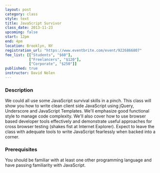 ```yaml
---
layout: post
category: class
style: text
title: JavaScript Survivor
class_date: 2013-11-23
upcoming: false
start: 12pm
end: 4pm
location: Brooklyn, NY
registration_url: "https://www.eventbrite.com/event/9226866807"
fee_list: [["Students", "$60"],
           ["Freelancers", "$120"],
           ["Corporate", "$250"]]
published: true
instructor: David Nolen
---
```


### Description

We could all use some JavaScript survival skills in a pinch. This
class will show you how to write clean client side JavaScript using
jQuery, Underscore and JavaScript Templates. We'll emphasize good
functional style to manage code complexity. We'll also cover how to
use browser based developer tools effectively and demonstrate useful
approaches for cross browser testing (shakes fist at Internet
Explorer). Expect to leave the class with adequate tools to write
JavaScript fearlessly when backed into a corner.

### Prerequisites

You should be familiar with at least one other programming language
and have passing familiarity with JavaScript.

